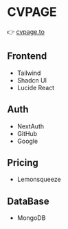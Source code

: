 # CVPAGE
👉 [cvpage.to](https://cvpage.to)

## Frontend
- Tailwind
- Shadcn UI
- Lucide React

## Auth
- NextAuth
- GitHub
- Google

## Pricing
- Lemonsqueeze

## DataBase
- MongoDB
